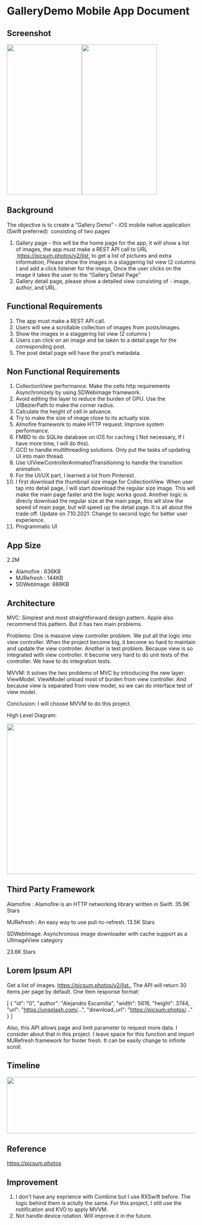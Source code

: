 # GalleryDemo Mobile App Document

## Screenshot

<img src="https://user-images.githubusercontent.com/44119669/125179883-0f288080-e1a8-11eb-960c-304eb1581bf0.png" width="200" height="400"><img src="https://user-images.githubusercontent.com/44119669/125179885-12237100-e1a8-11eb-8f2a-d0089d0e854d.png" width="200" height="400">

## Background 


The objective is to create a “Gallery Demo” - iOS mobile native application (Swift preferred)  consisting of two pages
1. Gallery page - this will be the home page for the app, it will show a list of images, the app must make a REST API call to URL  https://picsum.photos/v2/list  to get a list of pictures and extra information, Please show the images in a staggering list view (2 columns ) and add a click listener for the image, Once the user clicks on the image it takes the user to the “Gallery Detail Page”
2. Gallery detail page, please show a detailed view consisting of - image, author, and URL.


## Functional Requirements


1. The app must make a REST API call.
2. Users will see a scrollable collection of images from posts/images.
3. Show the images in a staggering list view (2 columns )
4. Users can click on an image and be taken to a detail page for the corresponding post. 
5. The post detail page will have the post’s metadata. 

## Non Functional Requirements

1. CollectionView performance. Make the cells http requirements Asynchronizely by using SDWebimage framework. 
2. Avoid editing the layer to reduce the burden of GPU. Use the UIBezierPath to make the corner radius.
3. Calculate the height of cell in advance. 
4. Try to make the size of image close to its actually size. 
5. Almofire framework to make HTTP request. Improve system performance.
6. FMBD to do SQLite database on iOS for caching ( Not necessary, If I have more time, I will do this). 
7. GCD to handle multithreading solutions. Only put the tasks of updating UI into main thread.
8. Use UIViewControllerAnimatedTransitioning to handle the transition animation.
9. For the UI/UX part, I learned a lot from Pinterest.
10. I first download the thumbnail size image for CollectionView. When user tap into detail page, I will start download the regular size image. This will make the main page faster and the logic works good. Another logic is direcly download the regular size at the main page, this wll slow the speed of main page, but will speed up the detail page. It is all about the trade off. Update on 7.10.2021: Change to second logic for better user experience.
12. Programmatic UI
## App Size


2.2M
* Alamofire :  636KB
* MJRefresh : 144KB
* SDWebImage: 888KB

## Architecture


MVC: 
Simplest and most straightforward design pattern. Apple also recommend this pattern. But it has two main problems.

Problems:
One is massive view controller problem. We put all the logic into view controller. When the project become big, it become so hard to maintain and update the view controller. 
Another is test problem. Because view is so integrated with view controller. It become very hard to do unit tests of the controller. We have to do integration tests. 

MVVM:
It solves the two problems of MVC by introducing the new layer: ViewModel. ViewModel unload most of burden from view controller. And because view is separated from view model, so we can do interface test of view model. 

Conclusion: 
I will choose MVVM to do this project.

High Level Diagram:

<img src="https://user-images.githubusercontent.com/44119669/125179831-36328280-e1a7-11eb-9359-e026f385a8c5.png" width="600" height="400">

## Third Party Framework


Alamofire : 
Alamofire is an HTTP networking library written in Swift.
35.9K Stars

MJRefresh : 
An easy way to use pull-to-refresh.
13.5K Stars


SDWebImage:
Asynchronous image downloader with cache support as a UIImageView category

23.6K Stars


## Lorem Ipsum API


Get a list of images. https://picsum.photos/v2/list. 
The API will return 30 items per page by default.
One Item response format:

[
    {
        "id": "0",
        "author": "Alejandro Escamilla",
        "width": 5616,
        "height": 3744,
        "url": "https://unsplash.com/...",
        "download_url": "https://picsum.photos/..."
    }
]

Also, this API allows page and limit parameter to request more data. I consider about that in this project. I leave space for this function and import MJRefresh framework for footer fresh. It can be easily change to infinite scroll.


## Timeline 

<!-- <img width="485" alt="image" src="https://user-images.githubusercontent.com/44119669/125179838-5c582280-e1a7-11eb-98c0-36d83ae72878.png"> -->
<img src="https://user-images.githubusercontent.com/44119669/125179838-5c582280-e1a7-11eb-98c0-36d83ae72878.png" width="800" height="150">


## Reference 


https://picsum.photos

## Improvement 

1. I don't have any exprience with Combine but I use RXSwift before. The logic behind them is actully the same. For this project, I still use the notification and KVO to apply MVVM.
2. Not handle device rotation. Will improve it in the future.

